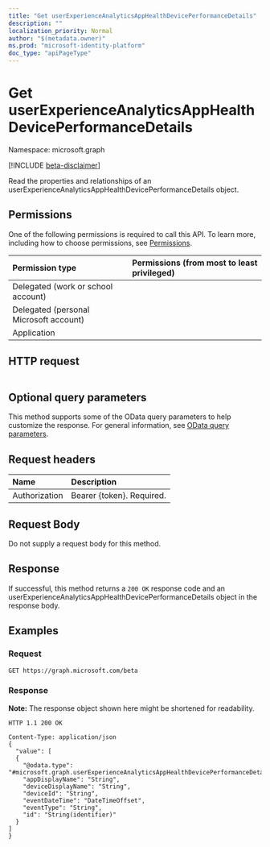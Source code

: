 ```yaml
---
title: "Get userExperienceAnalyticsAppHealthDevicePerformanceDetails"
description: ""
localization_priority: Normal
author: "$(metadata.owner)"
ms.prod: "microsoft-identity-platform"
doc_type: "apiPageType"
---
```


# Get userExperienceAnalyticsAppHealthDevicePerformanceDetails

Namespace: microsoft.graph

[!INCLUDE [beta-disclaimer](../../includes/beta-disclaimer.md)]

Read the properties and relationships of an userExperienceAnalyticsAppHealthDevicePerformanceDetails object.

## Permissions

One of the following permissions is required to call this API. To learn more, including how to choose permissions, see [Permissions](/graph/permissions-reference).

| Permission type                        | Permissions (from most to least privileged) |
| :------------------------------------- | :------------------------------------------ |
| Delegated (work or school account)     |                                             |
| Delegated (personal Microsoft account) |                                             |
| Application                            |                                             |

## HTTP request

<!-- {
  "blockType": "ignored"
}
-->

```http

```

## Optional query parameters

This method supports some of the OData query parameters to help customize the response. For general information, see [OData query parameters](/graph/query-parameters).

## Request headers

| Name          | Description               |
| :------------ | :------------------------ |
| Authorization | Bearer {token}. Required. |

## Request Body

<!-- Actions and Functions -->

<!-- CRUD Methods -->

Do not supply a request body for this method.

## Response

If successful, this method returns a `200 OK` response code and an userExperienceAnalyticsAppHealthDevicePerformanceDetails object in the response body.

## Examples

### Request

<!-- {
  "blockType": "request",
  "name": "get_userexperienceanalyticsapphealthdeviceperformancedetails"
}
-->

```http
GET https://graph.microsoft.com/beta

```

### Response

**Note:** The response object shown here might be shortened for readability.

<!-- {
  "blockType": "response",
  "truncated": true,
  "@odata.type": "$(this.ReturnTypeFullName)"
}
-->

```http
HTTP 1.1 200 OK

Content-Type: application/json
{
  "value": [
  {
    "@odata.type": "#microsoft.graph.userExperienceAnalyticsAppHealthDevicePerformanceDetails",
    "appDisplayName": "String",
    "deviceDisplayName": "String",
    "deviceId": "String",
    "eventDateTime": "DateTimeOffset",
    "eventType": "String",
    "id": "String(identifier)"
  }
]
}

```
